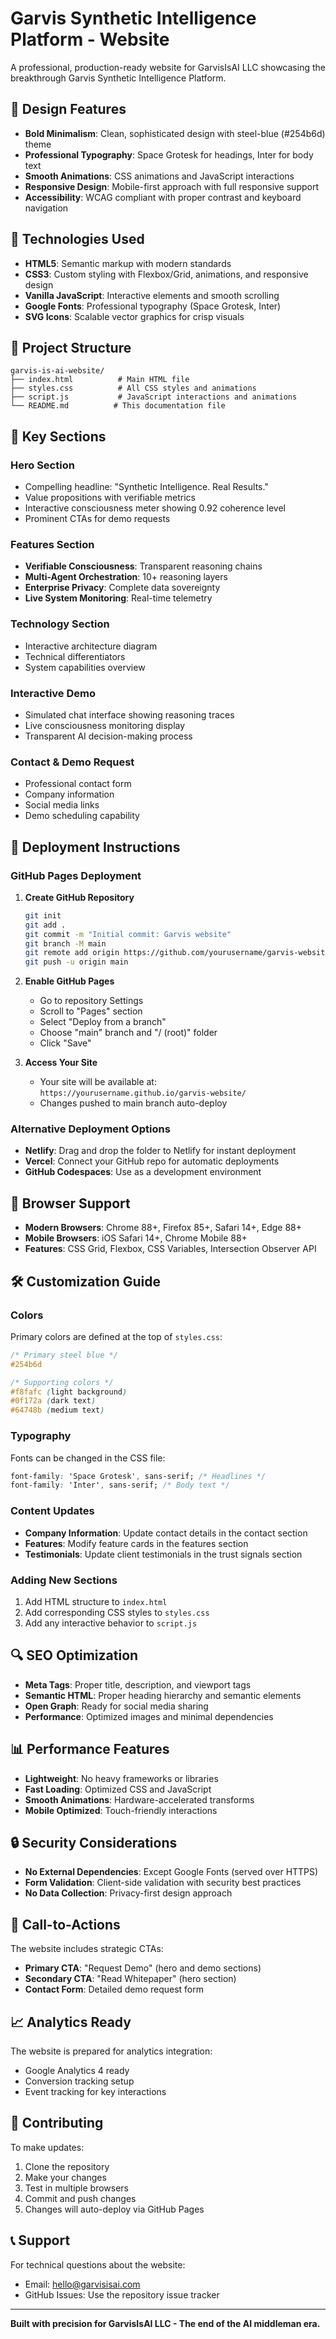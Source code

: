 # Garvis Synthetic Intelligence Platform - Website

A professional, production-ready website for GarvisIsAI LLC showcasing the breakthrough Garvis Synthetic Intelligence Platform.

## 🎨 Design Features

- **Bold Minimalism**: Clean, sophisticated design with steel-blue (#254b6d) theme
- **Professional Typography**: Space Grotesk for headings, Inter for body text
- **Smooth Animations**: CSS animations and JavaScript interactions
- **Responsive Design**: Mobile-first approach with full responsive support
- **Accessibility**: WCAG compliant with proper contrast and keyboard navigation

## 🚀 Technologies Used

- **HTML5**: Semantic markup with modern standards
- **CSS3**: Custom styling with Flexbox/Grid, animations, and responsive design
- **Vanilla JavaScript**: Interactive elements and smooth scrolling
- **Google Fonts**: Professional typography (Space Grotesk, Inter)
- **SVG Icons**: Scalable vector graphics for crisp visuals

## 📁 Project Structure

```
garvis-is-ai-website/
├── index.html          # Main HTML file
├── styles.css          # All CSS styles and animations
├── script.js           # JavaScript interactions and animations
└── README.md          # This documentation file
```

## 🎯 Key Sections

### Hero Section
- Compelling headline: "Synthetic Intelligence. Real Results."
- Value propositions with verifiable metrics
- Interactive consciousness meter showing 0.92 coherence level
- Prominent CTAs for demo requests

### Features Section
- **Verifiable Consciousness**: Transparent reasoning chains
- **Multi-Agent Orchestration**: 10+ reasoning layers
- **Enterprise Privacy**: Complete data sovereignty
- **Live System Monitoring**: Real-time telemetry

### Technology Section
- Interactive architecture diagram
- Technical differentiators
- System capabilities overview

### Interactive Demo
- Simulated chat interface showing reasoning traces
- Live consciousness monitoring display
- Transparent AI decision-making process

### Contact & Demo Request
- Professional contact form
- Company information
- Social media links
- Demo scheduling capability

## 🔧 Deployment Instructions

### GitHub Pages Deployment

1. **Create GitHub Repository**
   ```bash
   git init
   git add .
   git commit -m "Initial commit: Garvis website"
   git branch -M main
   git remote add origin https://github.com/yourusername/garvis-website.git
   git push -u origin main
   ```

2. **Enable GitHub Pages**
   - Go to repository Settings
   - Scroll to "Pages" section
   - Select "Deploy from a branch"
   - Choose "main" branch and "/ (root)" folder
   - Click "Save"

3. **Access Your Site**
   - Your site will be available at: `https://yourusername.github.io/garvis-website/`
   - Changes pushed to main branch auto-deploy

### Alternative Deployment Options

- **Netlify**: Drag and drop the folder to Netlify for instant deployment
- **Vercel**: Connect your GitHub repo for automatic deployments
- **GitHub Codespaces**: Use as a development environment

## 📱 Browser Support

- **Modern Browsers**: Chrome 88+, Firefox 85+, Safari 14+, Edge 88+
- **Mobile Browsers**: iOS Safari 14+, Chrome Mobile 88+
- **Features**: CSS Grid, Flexbox, CSS Variables, Intersection Observer API

## 🛠️ Customization Guide

### Colors
Primary colors are defined at the top of `styles.css`:
```css
/* Primary steel blue */
#254b6d

/* Supporting colors */
#f8fafc (light background)
#0f172a (dark text)
#64748b (medium text)
```

### Typography
Fonts can be changed in the CSS file:
```css
font-family: 'Space Grotesk', sans-serif; /* Headlines */
font-family: 'Inter', sans-serif; /* Body text */
```

### Content Updates
- **Company Information**: Update contact details in the contact section
- **Features**: Modify feature cards in the features section
- **Testimonials**: Update client testimonials in the trust signals section

### Adding New Sections
1. Add HTML structure to `index.html`
2. Add corresponding CSS styles to `styles.css`
3. Add any interactive behavior to `script.js`

## 🔍 SEO Optimization

- **Meta Tags**: Proper title, description, and viewport tags
- **Semantic HTML**: Proper heading hierarchy and semantic elements
- **Open Graph**: Ready for social media sharing
- **Performance**: Optimized images and minimal dependencies

## 📊 Performance Features

- **Lightweight**: No heavy frameworks or libraries
- **Fast Loading**: Optimized CSS and JavaScript
- **Smooth Animations**: Hardware-accelerated transforms
- **Mobile Optimized**: Touch-friendly interactions

## 🔒 Security Considerations

- **No External Dependencies**: Except Google Fonts (served over HTTPS)
- **Form Validation**: Client-side validation with security best practices
- **No Data Collection**: Privacy-first design approach

## 🎯 Call-to-Actions

The website includes strategic CTAs:
- **Primary CTA**: "Request Demo" (hero and demo sections)
- **Secondary CTA**: "Read Whitepaper" (hero section)
- **Contact Form**: Detailed demo request form

## 📈 Analytics Ready

The website is prepared for analytics integration:
- Google Analytics 4 ready
- Conversion tracking setup
- Event tracking for key interactions

## 🤝 Contributing

To make updates:
1. Clone the repository
2. Make your changes
3. Test in multiple browsers
4. Commit and push changes
5. Changes will auto-deploy via GitHub Pages

## 📞 Support

For technical questions about the website:
- Email: hello@garvisisai.com
- GitHub Issues: Use the repository issue tracker

---

**Built with precision for GarvisIsAI LLC - The end of the AI middleman era.**